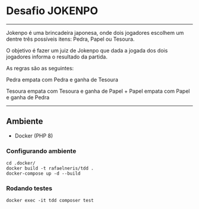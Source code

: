 # Desafio JOKENPO
___

Jokenpo é uma brincadeira japonesa, onde dois jogadores escolhem um dentre três possíveis itens: Pedra, Papel ou Tesoura.

O objetivo é fazer um juiz de Jokenpo que dada a jogada dos dois jogadores informa o resultado da partida.

As regras são as seguintes:

Pedra empata com Pedra e ganha de Tesoura

Tesoura empata com Tesoura e ganha de Papel
+
Papel empata com Papel e ganha de Pedra

___
## Ambiente

- Docker (PHP 8)

### Configurando ambiente
```
cd .docker/
docker build -t rafaelneris/tdd .
docker-compose up -d --build
```

### Rodando testes
```
docker exec -it tdd composer test
```